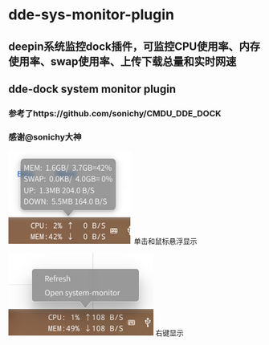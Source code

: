 # dde-sys-monitor-plugin
## deepin系统监控dock插件，可监控CPU使用率、内存使用率、swap使用率、上传下载总量和实时网速
## dde-dock system monitor plugin
### 参考了https://github.com/sonichy/CMDU_DDE_DOCK
### 感谢@sonichy大神
![alt](深度截图_201906172016242.png)
单击和鼠标悬浮显示

![alt](深度截图_20190617202551.png)
右键显示
